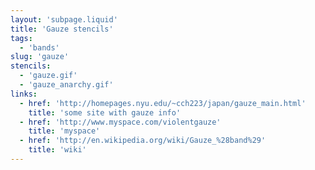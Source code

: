 ```yaml
---
layout: 'subpage.liquid'
title: 'Gauze stencils'
tags:
  - 'bands'
slug: 'gauze'
stencils:
  - 'gauze.gif'
  - 'gauze_anarchy.gif'
links:
  - href: 'http://homepages.nyu.edu/~cch223/japan/gauze_main.html'
    title: 'some site with gauze info'
  - href: 'http://www.myspace.com/violentgauze'
    title: 'myspace'
  - href: 'http://en.wikipedia.org/wiki/Gauze_%28band%29'
    title: 'wiki'
---
```

